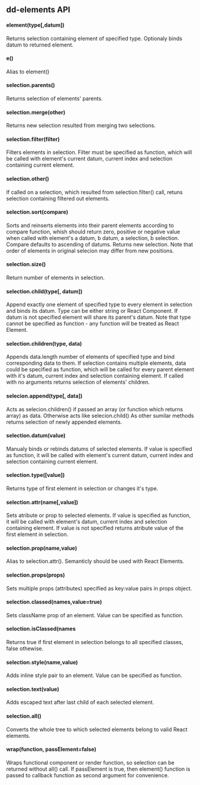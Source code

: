 ## dd-elements API

#### element(type[,datum])
  Returns selection containing element of specified type. Optionaly binds datum to returned element.
#### e()
  Alias to element()
  
#### selection.parents()
  Returns selection of elements' parents.
#### selection.merge(other)
  Returns new selection resulted from merging two selections.
#### selection.filter(filter)
  Filters elements in selection. Filter must be specified as function, which will be called with element's current datum, current index and selection containing current element.
#### selection.other()
  If called on a selection, which resulted from selection.filter() call, retuns selection containing filtered out elements.
#### selection.sort(compare)
  Sorts and reinserts elements into their parent elements according to compare function, whish should return zero, positive or negative value when called with element's a datum, b datum, a selection, b selection. Compare defaults to ascending of datums. Returns new selection. Note that order of elements in original selecion may differ from new positions.
#### selection.size()
  Return number of elements in selection.

#### selection.child(type[, datum])
  Append exactly one element of specified type to every element in selection and binds its datum. Type can be either string or React Component. If datum is not specified element will share its parent's datum. Note that type cannot be specified as function - any function will be treated as React Element.
#### selection.children(type, data)
  Appends data.length number of elements of specified type and bind corresponding data to them. If selection contains multiple elements, data could be specified as function, which will be called for every parent element with it's datum, current index and selection containing element.
  If called with no arguments returns selection of elements' children.
#### selecion.append(type[, data])
  Acts as selecion.children() if passed an array (or function which returns array) as data. Otherwise acts like selecion.child()
  As other sumilar methods returns selection of newly appended elements.
#### selection.datum(value)
  Manualy binds or rebinds datums of selected elements. If value is specified as function, it will be called with element's current datum, current index and selection containing current element.

#### selection.type([value])
  Returns type of first element in selection or changes it's type.
#### selection.attr(name[,value])
  Sets atribute or prop to selected elements. If value is specified as function, it will be called with element's datum, current index and selection containing element. If value is not specified returns atribute value of the first element in selection.
#### selection.prop(name,value)
  Alias to selection.attr(). Semanticly should be used with React Elements.
#### selection.props(props)
  Sets multiple props (attributes) specified as key:value pairs in props object.
#### selection.classed(names,value=true)
  Sets className prop of an element. Value can be specified as function.
#### seloction.isClassed(names
  Returns true if first element in selection belongs to all specified classes, false othewise.
#### selection.style(name,value)
  Adds inline style pair to an element. Value can be specified as function.
#### selection.text(value)
  Adds escaped text after last child of each selected element.
#### selection.all()
  Converts the whole tree to which selected elements belong to valid React elements.
  
#### wrap(function, passElement=false)
  Wraps functional component or render function, so selection can be returned without all() call. If passElement is true, then element() function is passed to callback function as second argument for convenience.